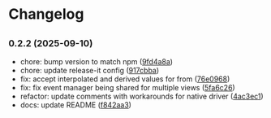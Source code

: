 # Changelog

## <small>0.2.2 (2025-09-10)</small>

* chore: bump version to match npm ([9fd4a8a](https://github.com/satya164/react-native-animated-observer/commit/9fd4a8a))
* chore: update release-it config ([917cbba](https://github.com/satya164/react-native-animated-observer/commit/917cbba))
* fix: accept interpolated and derived values for from ([76e0968](https://github.com/satya164/react-native-animated-observer/commit/76e0968))
* fix: fix event manager being shared for multiple views ([5fa6c26](https://github.com/satya164/react-native-animated-observer/commit/5fa6c26))
* refactor: update comments with workarounds for native driver ([4ac3ec1](https://github.com/satya164/react-native-animated-observer/commit/4ac3ec1))
* docs: update README ([f842aa3](https://github.com/satya164/react-native-animated-observer/commit/f842aa3))
